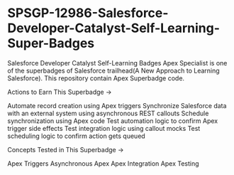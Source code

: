 # SPSGP-12986-Salesforce-Developer-Catalyst-Self-Learning-Super-Badges
Salesforce Developer Catalyst Self-Learning Badges
Apex Specialist is one of the superbadges of Salesforce trailhead(A New Approach to Learning Salesforce). 
This repository contain Apex Superbadge code.


Actions to Earn This Superbadge ->

Automate record creation using Apex triggers
Synchronize Salesforce data with an external system using asynchronous REST callouts
Schedule synchronization using Apex code
Test automation logic to confirm Apex trigger side effects
Test integration logic using callout mocks
Test scheduling logic to confirm action gets queued

Concepts Tested in This Superbadge ->

Apex Triggers
Asynchronous Apex
Apex Integration
Apex Testing
